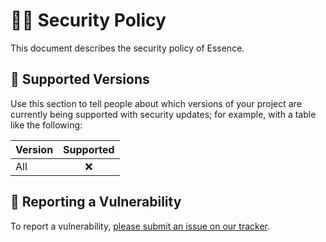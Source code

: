 # 👮‍♀️ Security Policy

This document describes the security policy of Essence.


## 📀 Supported Versions

Use this section to tell people about which versions of your project are currently being supported with security updates; for example, with a table like the following:

| Version | Supported |
|:--------|:---------:|
| All     | ❌        |


## 🚨 Reporting a Vulnerability

To report a vulnerability, [please submit an issue on our tracker](https://github.com/nasa-pds-engineering-node/essence/issues/new?template=vulnerability-issue.md).
